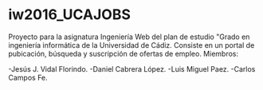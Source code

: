 # iw2016_UCAJOBS
Proyecto para la asignatura Ingeniería Web del plan de estudio "Grado en ingeniería informática de la Universidad de Cádiz.
Consiste en un portal de pubicación, búsqueda y suscripción de ofertas de empleo.
Miembros:

  -Jesús J. Vidal Florindo.
  -Daniel Cabrera López.
  -Luis Miguel Paez.
  -Carlos Campos Fe.
